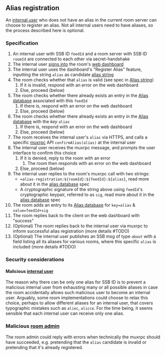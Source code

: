 ## Alias registration

An [internal user](../Stakeholders/Internal%20user.md) who does not have an alias in the current room server can choose to register an alias. Not all internal users need to have aliases, so the process described here is optional.

### Specification

1. An internal user with SSB ID `feedId` and a room server with SSB ID `roomId` are connected to each other via secret-handshake
1. The internal user [signs into](Sign-in%20with%20SSB.md) the room's [web dashboard](Web%20Dashboard.md)
1. The internal user uses the dashboard's "Register Alias" feature, inputting the string `alias` as candidate [alias string](Alias%20string.md)
1. The room checks whether that `alias` is valid (see spec in [Alias string](Alias%20string.md))
    1. If it is invalid, respond with an error on the web dashboard
    1. Else, proceed (below)
1. The room checks whether there already exists an entry in the [Alias database](Alias%20database.md) associated with this `feedId`
    1. If there is, respond with an error on the web dashboard
    1. Else, proceed (below)
1. The room checks whether there already exists an entry in the [Alias database](Alias%20database.md) with the *key* `alias`
    1. If there is, respond with an error on the web dashboard
    1. Else, proceed (below)
1. The room receives the internal user's `alias` via HTTPS, and calls a specific [muxrpc](https://github.com/ssb-js/muxrpc/) API `confirmAlias(alias)` at the internal user
1. The internal user receives the muxrpc message, and prompts the user interface to confirm this choice
    1. If it is denied, reply to the room with an error
        1. The room then responds with an error on the web dashboard
    1. Else, proceed (below)
1. The internal user replies to the room's muxrpc call with two strings:
    - `=alias-registration:${roomId}:${feedId}:${alias}`, read more about it in the [alias database](Alias%20database.md) spec
    - A cryptographic signature of the string above using `feedId`'s cryptographic keypair, referred to as `sig`, read more about it in the [alias database](Alias%20database.md) spec
1. The room adds an entry to its [Alias database](Alias%20database.md) for `key=alias` & `value=feedId+sig`
1. The room replies back to the client on the web dashboard with "success"
1. (Optional) The room replies back to the internal user via muxrpc to inform successful alias registration (more details #TODO)
1. (Optional) The internal user publishes an SSB msg of type `about` with a field listing all its aliases for various rooms, where this specific `alias` is included (more details #TODO)

### Security considerations

#### Malicious [internal user](../Stakeholders/Internal%20user.md)

The reason why there can be only one alias for SSB ID is to prevent a malicious internal user from exhausting many or all possible aliases in case the room accidentally allows such malicious user to become an internal user. Arguably, some room implementations could choose to relax this choice, perhaps to allow different aliases for an internal user, that covers typographic mistakes such as `aliec`, `alicce`. For the time being, it seems sensible that each internal user can receive only one alias.

### Malicious [room admin](../Stakeholders/Room%20admin.md)

The room admin could reply with errors when technically the muxrpc should have succeeded, e.g. pretending that the `alias` candidate is invalid or pretending that it's already registered.